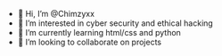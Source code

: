 - 👋 Hi, I’m @Chimzyxx
- 👀 I’m interested in cyber security and ethical hacking
- 🌱 I’m currently learning html/css and python
- 💞️ I’m looking to collaborate on projects

<!---
Chimzyxx/Chimzyxx is a ✨ special ✨ repository because its `README.md` (this file) appears on your GitHub profile.
You can click the Preview link to take a look at your changes.
--->
